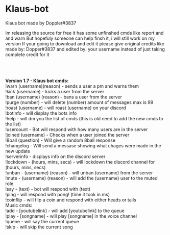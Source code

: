 # Klaus-bot
Klaus bot made by Doppler#3837

Im releasing the source for free it has some unfinshed cmds like report and and warn
But hopefuly someone can help finsh it, i will still work on my version
If your going to download and edit it please give original credits like made by: Dopper#3837 and edited by: your username 
instead of just taking complete credit for it

<html>
<body>
<table cellspacing="1" cellpadding="4" border="0" class="tborder">
<tbody><tr>
</tr>
<tr>
<br>
<br>
</br>
<strong>Version 1.7 - </strong>
<strong>Klaus bot cmds:</strong>
<br>
!warn (username)(reason) - sends a user a pm and warns them
<br>
!kick (username) - kicks a user from the server
<br>
!ban (username) (reason) - bans a user from the server
<br>
!purge (number) - will delete (number) amount of messages max is 99
<br>
!roast (username) - will roast (username) on your discord
<br>
!botinfo - will display the bots info
<br>
!help - will dm you the list of cmds (this is old need to add the new cmds to the list)
<br>
!usercount - Bot will respond with how many users are in the server
<br>
!joined (username) - Checks when a user joined the server
<br>
!8ball (question) - Will give a random 8ball response
<br>
!changelog - Will send a messase showing what chages were made in the new update
<br>
!serverinfo - displays info on the discord server
<br>
!lockdown - (hours, mins, secs) - will lockdown the discord channel for (hours, mins, secs)
<br>
!unban - (username) (reason) - will unban (username) from the server
<br>
!mute - (username) (reason) - will add the (username) user to the muted role
<br>
!say - (text) - bot will respond with (text)
<br>
!ping - will respond with pong! (time it took in ms)
<br>
!coinflip - will flip a coin and respond with either heads or tails
<br>
Music cmds:
<br>
!add - [youtubelink] - will add [youtubelink] to the queue
<br>
!play - [songname] - will play [songname] in the voice channel
<br>
!quene - will say the current queue
<br>
!skip - will skip the current song 
<br>
</form>
</form>
</form>
</div></td>
</tr>
</tbody></table>
<head>
<html>
